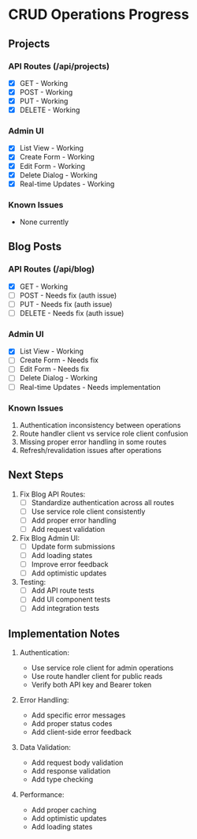 # CRUD Operations Progress

## Projects

### API Routes (/api/projects)
- [x] GET - Working
- [x] POST - Working
- [x] PUT - Working
- [x] DELETE - Working

### Admin UI
- [x] List View - Working
- [x] Create Form - Working
- [x] Edit Form - Working
- [x] Delete Dialog - Working
- [x] Real-time Updates - Working

### Known Issues
- None currently

## Blog Posts

### API Routes (/api/blog)
- [x] GET - Working
- [ ] POST - Needs fix (auth issue)
- [ ] PUT - Needs fix (auth issue)
- [ ] DELETE - Needs fix (auth issue)

### Admin UI
- [x] List View - Working
- [ ] Create Form - Needs fix
- [ ] Edit Form - Needs fix
- [ ] Delete Dialog - Working
- [ ] Real-time Updates - Needs implementation

### Known Issues
1. Authentication inconsistency between operations
2. Route handler client vs service role client confusion
3. Missing proper error handling in some routes
4. Refresh/revalidation issues after operations

## Next Steps

1. Fix Blog API Routes:
   - [ ] Standardize authentication across all routes
   - [ ] Use service role client consistently
   - [ ] Add proper error handling
   - [ ] Add request validation

2. Fix Blog Admin UI:
   - [ ] Update form submissions
   - [ ] Add loading states
   - [ ] Improve error feedback
   - [ ] Add optimistic updates

3. Testing:
   - [ ] Add API route tests
   - [ ] Add UI component tests
   - [ ] Add integration tests

## Implementation Notes

1. Authentication:
   - Use service role client for admin operations
   - Use route handler client for public reads
   - Verify both API key and Bearer token

2. Error Handling:
   - Add specific error messages
   - Add proper status codes
   - Add client-side error feedback

3. Data Validation:
   - Add request body validation
   - Add response validation
   - Add type checking

4. Performance:
   - Add proper caching
   - Add optimistic updates
   - Add loading states